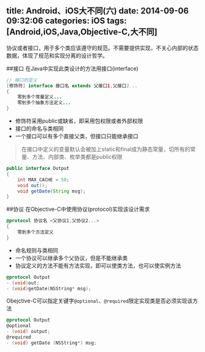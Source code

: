 title: Android、iOS大不同(六)
date: 2014-09-06 09:32:06
categories: iOS
tags: [Android,iOS,Java,Objective-C,大不同]
---
协议或者接口，用于多个类应该遵守的规范。不需要提供实现，不关心内部的状态数据，体现了规范和实现分离的设计哲学。
<!--more-->
##接口
在Java中实现此类设计的方法用接口(interface)
```java
// 接口的定义
[修饰符] interface 接口名 extends 父接口1,父接口2...
{
	零到多个常量定义...
	零到多个抽象方法定义...
}
```
- 修饰符采用public或缺省，即采用包权限或者外部权限
- 接口的命名与类相同
- 一个接口可以有多个直接父类，但接口只能继承接口
>在接口中定义的变量默认会被加上static和final成为静态常量，切所有的常量、方法、内部类、枚举类都是public权限
```java
public interface Output
{
	int MAX_CACHE = 50;
	void out();
	void getDate(String msg);
}
```
##协议
在Objective-C中使用协议(protocol)实现该设计需求
```objective-c
@protocol 协议名 <父协议1,父协议2...>
{
	零到多个方法定义
}
```
- 命名规则与类相同
- 一个协议可以继承多个父协议，但是不能继承类
- 协议定义的方法不能有方法实现，即可以使类方法，也可以使实例方法
```objective-c
@protocol Output
- (void)out;
- (void)getDate(NSString* msg);
```
Obejctive-C可以指定关键字`@optional`、`@required`限定实现类是否必须实现该方法
```objective-c
@protocol Output
@optional
- (void) output;
@required
- (void) getDate (NSString*) msg;
```